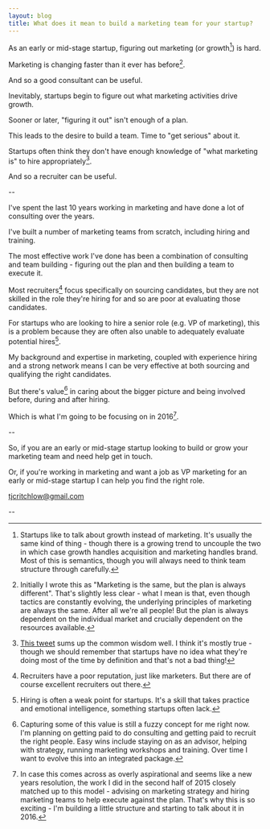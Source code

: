 ```yaml
---
layout: blog
title: What does it mean to build a marketing team for your startup?
---
```


As an early or mid-stage startup, figuring out marketing (or growth[^1]) is hard.

Marketing is changing faster than it ever has before[^2].

And so a good consultant can be useful.

Inevitably, startups begin to figure out what marketing activities drive growth.

Sooner or later, "figuring it out" isn't enough of a plan.

This leads to the desire to build a team. Time to "get serious" about it.

Startups often think they don't have enough knowledge of "what marketing is" to hire appropriately[^3].

And so a recruiter can be useful.

--

I've spent the last 10 years working in marketing and have done a lot of consulting over the years.

I've built a number of marketing teams from scratch, including hiring and training.

The most effective work I've done has been a combination of consulting and team building - figuring out the plan and then building a team to execute it.

Most recruiters[^4] focus specifically on sourcing candidates, but they are not skilled in the role they're hiring for and so are poor at evaluating those candidates.

For startups who are looking to hire a senior role (e.g. VP of marketing), this is a problem because they are often also unable to adequately evaluate potential hires[^5].

My background and expertise in marketing, coupled with experience hiring and a strong network means I can be very effective at both sourcing and qualifying the right candidates.

But there's value[^6] in caring about the bigger picture and being involved before, during and after hiring.

Which is what I'm going to be focusing on in 2016[^7].

--

So, if you are an early or mid-stage startup looking to build or grow your marketing team and need help get in touch.

Or, if you're working in marketing and want a job as VP marketing for an early or mid-stage startup I can help you find the right role.

<i class="fa fa-hand-o-right"></i> <a href="mailto:tjcritchlow@gmail.com">tjcritchlow@gmail.com</a> 

--

[^1]: Startups like to talk about growth instead of marketing. It's usually the same kind of thing - though there is a growing trend to uncouple the two in which case growth handles acquisition and marketing handles brand. Most of this is semantics, though you will always need to think team structure through carefully.

[^2]: Initially I wrote this as "Marketing is the same, but the plan is always different". That's slightly less clear - what I mean is that, even though tactics are constantly evolving, the underlying principles of marketing are always the same. After all we're all people! But the plan is always dependent on the individual market and crucially dependent on the resources available.

[^3]: <a href="https://twitter.com/cm/status/682215063017623552">This tweet</a> sums up the common wisdom well. I think it's mostly true - though we should remember that startups have no idea what they're doing most of the time by definition and that's not a bad thing!

[^4]: Recruiters have a poor reputation, just like marketers. But there are of course excellent recruiters out there.

[^5]: Hiring is often a weak point for startups. It's a skill that takes practice and emotional intelligence, something startups often lack. 

[^6]: Capturing some of this value is still a fuzzy concept for me right now. I'm planning on getting paid to do consulting and getting paid to recruit the right people. Easy wins include staying on as an advisor, helping with strategy, running marketing workshops and training. Over time I want to evolve this into an integrated package.

[^7]: In case this comes across as overly aspirational and seems like a new years resolution, the work I did in the second half of 2015 closely matched up to this model - advising on marketing strategy and hiring marketing teams to help execute against the plan. That's why this is so exciting - I'm building a little structure and starting to talk about it in 2016.

<script>

$( document ).ready(function() {
    var footnotes = $(".footnotes p");
    $("sup").each(function(index){
        var fn = footnotes[index].removeChild(footnotes[index].lastChild);
        $(this).replaceWith("<label for='"+index+"' class='margin-toggle sidenote-number'></label><input type='checkbox' id='"+index+"' class='margin-toggle'/><span class='sidenote'>"+footnotes[index].innerHTML+"</span>")  
    });   
    $(".footnotes").hide()
});    


</script>




